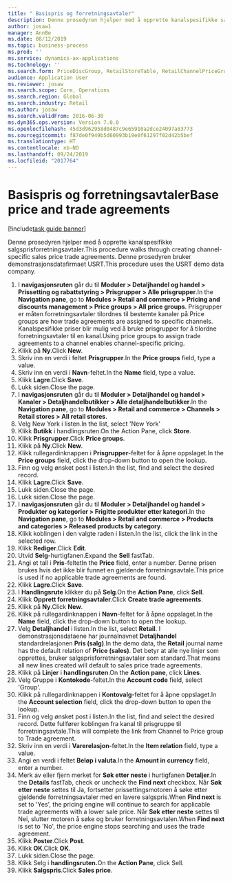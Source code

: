 ```yaml
---
title: " Basispris og forretningsavtaler"
description: Denne prosedyren hjelper med å opprette kanalspesifikke salgsprisforretningsavtaler.
author: josaw1
manager: AnnBe
ms.date: 08/12/2019
ms.topic: business-process
ms.prod: ''
ms.service: dynamics-ax-applications
ms.technology: ''
ms.search.form: PriceDiscGroup, RetailStoreTable, RetailChannelPriceGroup, EcoResProductDetailsExtended, PriceDiscAdmTable, PriceDiscAdm
audience: Application User
ms.reviewer: josaw
ms.search.scope: Core, Operations
ms.search.region: Global
ms.search.industry: Retail
ms.author: josaw
ms.search.validFrom: 2016-06-30
ms.dyn365.ops.version: Version 7.0.0
ms.openlocfilehash: 45d3d962958d0487c9e65910a2dce24097a83773
ms.sourcegitcommit: f87de0f949b5d60993b19e0f61297f02d42b5bef
ms.translationtype: HT
ms.contentlocale: nb-NO
ms.lasthandoff: 09/24/2019
ms.locfileid: "2017764"
---
```

# <a name="base-price-and-trade-agreements"></a><span data-ttu-id="0759d-103"> Basispris og forretningsavtaler</span><span class="sxs-lookup"><span data-stu-id="0759d-103">Base price and trade agreements</span></span>

[!include[task guide banner](../includes/task-guide-banner.md)]

<span data-ttu-id="0759d-104">Denne prosedyren hjelper med å opprette kanalspesifikke salgsprisforretningsavtaler.</span><span class="sxs-lookup"><span data-stu-id="0759d-104">This procedure walks through creating channel-specific sales price trade agreements.</span></span> <span data-ttu-id="0759d-105">Denne prosedyren bruker demonstrasjonsdatafirmaet USRT.</span><span class="sxs-lookup"><span data-stu-id="0759d-105">This procedure uses the USRT demo data company.</span></span>

1. <span data-ttu-id="0759d-106">I **navigasjonsruten** går du til **Moduler > Detaljhandel og handel > Prissetting og rabattstyring > Prisgrupper > Alle prisgrupper**.</span><span class="sxs-lookup"><span data-stu-id="0759d-106">In the **Navigation pane**, go to **Modules > Retail and commerce > Pricing and discounts management > Price groups > All price groups**.</span></span> <span data-ttu-id="0759d-107">Prisgrupper er måten forretningsavtaler tilordnes til bestemte kanaler på.</span><span class="sxs-lookup"><span data-stu-id="0759d-107">Price groups are how trade agreements are assigned to specific channels.</span></span> <span data-ttu-id="0759d-108">Kanalspesifikke priser blir mulig ved å bruke prisgrupper for å tilordne forretningsavtaler til en kanal.</span><span class="sxs-lookup"><span data-stu-id="0759d-108">Using price groups to assign trade agreements to a channel enables channel-specific pricing.</span></span>  
2. <span data-ttu-id="0759d-109">Klikk på **Ny**.</span><span class="sxs-lookup"><span data-stu-id="0759d-109">Click **New**.</span></span>
3. <span data-ttu-id="0759d-110">Skriv inn en verdi i feltet **Prisgrupper**.</span><span class="sxs-lookup"><span data-stu-id="0759d-110">In the **Price groups** field, type a value.</span></span>
4. <span data-ttu-id="0759d-111">Skriv inn en verdi i **Navn**-feltet.</span><span class="sxs-lookup"><span data-stu-id="0759d-111">In the **Name** field, type a value.</span></span>
5. <span data-ttu-id="0759d-112">Klikk **Lagre**.</span><span class="sxs-lookup"><span data-stu-id="0759d-112">Click **Save**.</span></span>
6. <span data-ttu-id="0759d-113">Lukk siden.</span><span class="sxs-lookup"><span data-stu-id="0759d-113">Close the page.</span></span>
7. <span data-ttu-id="0759d-114">I **navigasjonsruten** går du til **Moduler > Detaljhandel og handel > Kanaler > Detaljhandelbutikker > Alle detaljhandelbutikker**.</span><span class="sxs-lookup"><span data-stu-id="0759d-114">In the **Navigation pane**, go to **Modules > Retail and commerce > Channels > Retail stores > All retail stores**.</span></span>
8. <span data-ttu-id="0759d-115">Velg New York i listen.</span><span class="sxs-lookup"><span data-stu-id="0759d-115">In the list, select 'New York'</span></span>
9. <span data-ttu-id="0759d-116">Klikk **Butikk** i handlingsruten.</span><span class="sxs-lookup"><span data-stu-id="0759d-116">On the Action Pane, click **Store**.</span></span>
10. <span data-ttu-id="0759d-117">Klikk **Prisgrupper**.</span><span class="sxs-lookup"><span data-stu-id="0759d-117">Click **Price groups**.</span></span>
11. <span data-ttu-id="0759d-118">Klikk på **Ny**.</span><span class="sxs-lookup"><span data-stu-id="0759d-118">Click **New**.</span></span>
12. <span data-ttu-id="0759d-119">Klikk rullegardinknappen i **Prisgrupper**-feltet for å åpne oppslaget.</span><span class="sxs-lookup"><span data-stu-id="0759d-119">In the **Price groups** field, click the drop-down button to open the lookup.</span></span>
13. <span data-ttu-id="0759d-120">Finn og velg ønsket post i listen.</span><span class="sxs-lookup"><span data-stu-id="0759d-120">In the list, find and select the desired record.</span></span>
14. <span data-ttu-id="0759d-121">Klikk **Lagre**.</span><span class="sxs-lookup"><span data-stu-id="0759d-121">Click **Save**.</span></span>
15. <span data-ttu-id="0759d-122">Lukk siden.</span><span class="sxs-lookup"><span data-stu-id="0759d-122">Close the page.</span></span>
16. <span data-ttu-id="0759d-123">Lukk siden.</span><span class="sxs-lookup"><span data-stu-id="0759d-123">Close the page.</span></span>
17. <span data-ttu-id="0759d-124">I **navigasjonsruten** går du til **Moduler > Detaljhandel og handel > Produkter og kategorier > Frigitte produkter etter kategori**.</span><span class="sxs-lookup"><span data-stu-id="0759d-124">In the **Navigation pane**, go to **Modules > Retail and commerce > Products and categories > Released products by category**.</span></span>
18. <span data-ttu-id="0759d-125">Klikk koblingen i den valgte raden i listen.</span><span class="sxs-lookup"><span data-stu-id="0759d-125">In the list, click the link in the selected row.</span></span>
19. <span data-ttu-id="0759d-126">Klikk **Rediger**.</span><span class="sxs-lookup"><span data-stu-id="0759d-126">Click **Edit**.</span></span>
20. <span data-ttu-id="0759d-127">Utvid **Selg**-hurtigfanen.</span><span class="sxs-lookup"><span data-stu-id="0759d-127">Expand the **Sell** fastTab.</span></span>
21. <span data-ttu-id="0759d-128">Angi et tall i **Pris**-feltet</span><span class="sxs-lookup"><span data-stu-id="0759d-128">In the **Price** field, enter a number.</span></span> <span data-ttu-id="0759d-129">Denne prisen brukes hvis det ikke blir funnet en gjeldende forretningsavtale.</span><span class="sxs-lookup"><span data-stu-id="0759d-129">This price is used if no applicable trade agreements are found.</span></span>  
22. <span data-ttu-id="0759d-130">Klikk **Lagre**.</span><span class="sxs-lookup"><span data-stu-id="0759d-130">Click **Save**.</span></span>
23. <span data-ttu-id="0759d-131">I **Handlingsrute** klikker du på **Selg**.</span><span class="sxs-lookup"><span data-stu-id="0759d-131">On the **Action Pane**, click **Sell**.</span></span>
24. <span data-ttu-id="0759d-132">Klikk **Opprett forretningsavtaler**.</span><span class="sxs-lookup"><span data-stu-id="0759d-132">Click **Create trade agreements**.</span></span>
25. <span data-ttu-id="0759d-133">Klikk på **Ny**.</span><span class="sxs-lookup"><span data-stu-id="0759d-133">Click **New**.</span></span>
26. <span data-ttu-id="0759d-134">Klikk på rullegardinknappen i **Navn**-feltet for å åpne oppslaget.</span><span class="sxs-lookup"><span data-stu-id="0759d-134">In the **Name** field, click the drop-down button to open the lookup.</span></span>
27. <span data-ttu-id="0759d-135">Velg **Detaljhandel** i listen.</span><span class="sxs-lookup"><span data-stu-id="0759d-135">In the list, select **Retail**.</span></span> <span data-ttu-id="0759d-136">I demonstrasjonsdataene har journalnavnet **Detaljhandel** standardrelasjonen **Pris (salg)**.</span><span class="sxs-lookup"><span data-stu-id="0759d-136">In the demo data, the **Retail** journal name has the default relation of **Price (sales)**.</span></span> <span data-ttu-id="0759d-137">Det betyr at alle nye linjer som opprettes, bruker salgsprisforretningsavtaler som standard.</span><span class="sxs-lookup"><span data-stu-id="0759d-137">That means all new lines created will default to sales price trade agreements.</span></span>  
28. <span data-ttu-id="0759d-138">Klikk på **Linjer** i **handlingsruten**.</span><span class="sxs-lookup"><span data-stu-id="0759d-138">On the **Action pane**, click **Lines**.</span></span>
29. <span data-ttu-id="0759d-139">Velg Gruppe i **Kontokode**-feltet.</span><span class="sxs-lookup"><span data-stu-id="0759d-139">In the **Account code** field, select 'Group'.</span></span>
30. <span data-ttu-id="0759d-140">Klikk på rullegardinknappen i **Kontovalg**-feltet for å åpne oppslaget.</span><span class="sxs-lookup"><span data-stu-id="0759d-140">In the **Account selection** field, click the drop-down button to open the lookup.</span></span>
31. <span data-ttu-id="0759d-141">Finn og velg ønsket post i listen.</span><span class="sxs-lookup"><span data-stu-id="0759d-141">In the list, find and select the desired record.</span></span> <span data-ttu-id="0759d-142">Dette fullfører koblingen fra kanal til prisgruppe til forretningsavtale.</span><span class="sxs-lookup"><span data-stu-id="0759d-142">This will complete the link from Channel to Price group to Trade agreement.</span></span>  
32. <span data-ttu-id="0759d-143">Skriv inn en verdi i **Varerelasjon**-feltet.</span><span class="sxs-lookup"><span data-stu-id="0759d-143">In the **Item relation** field, type a value.</span></span>
33. <span data-ttu-id="0759d-144">Angi en verdi i feltet **Beløp i valuta**.</span><span class="sxs-lookup"><span data-stu-id="0759d-144">In the **Amount in currency** field, enter a number.</span></span>
34. <span data-ttu-id="0759d-145">Merk av eller fjern merket for **Søk etter neste** i hurtigfanen **Detaljer**.</span><span class="sxs-lookup"><span data-stu-id="0759d-145">In the **Details** fastTab, check or uncheck the **Find next** checkbox.</span></span> <span data-ttu-id="0759d-146">Når **Søk etter neste** settes til Ja, fortsetter prissettingsmotoren å søke etter gjeldende forretningsavtaler med en lavere salgspris.</span><span class="sxs-lookup"><span data-stu-id="0759d-146">When **Find next** is set to 'Yes', the pricing engine will continue to search for applicable trade agreements with a lower sale price.</span></span> <span data-ttu-id="0759d-147">Når **Søk etter neste** settes til Nei, slutter motoren å søke og bruker forretningsavtalen.</span><span class="sxs-lookup"><span data-stu-id="0759d-147">When **Find next** is set to 'No', the price engine stops searching and uses the trade agreement.</span></span>  
35. <span data-ttu-id="0759d-148">Klikk **Poster**.</span><span class="sxs-lookup"><span data-stu-id="0759d-148">Click **Post**.</span></span>
36. <span data-ttu-id="0759d-149">Klikk **OK**.</span><span class="sxs-lookup"><span data-stu-id="0759d-149">Click **OK**.</span></span>
37. <span data-ttu-id="0759d-150">Lukk siden.</span><span class="sxs-lookup"><span data-stu-id="0759d-150">Close the page.</span></span>
38. <span data-ttu-id="0759d-151">Klikk Selg i **handlingsruten.**</span><span class="sxs-lookup"><span data-stu-id="0759d-151">On the **Action Pane**, click Sell.</span></span>
39. <span data-ttu-id="0759d-152">Klikk **Salgspris**.</span><span class="sxs-lookup"><span data-stu-id="0759d-152">Click **Sales price**.</span></span>

